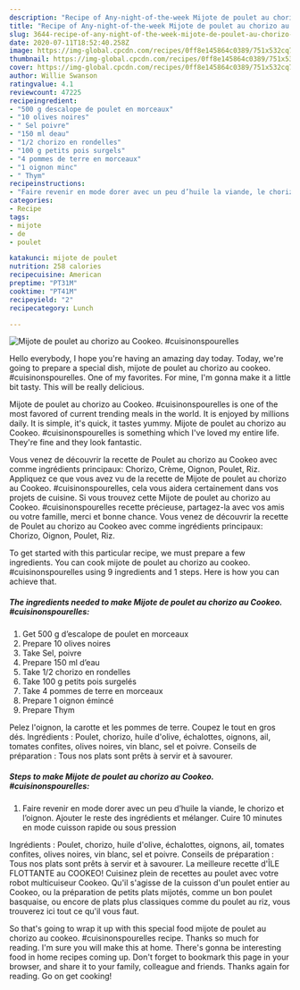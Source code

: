 ```yaml
---
description: "Recipe of Any-night-of-the-week Mijote de poulet au chorizo au Cookeo. #cuisinonspourelles"
title: "Recipe of Any-night-of-the-week Mijote de poulet au chorizo au Cookeo. #cuisinonspourelles"
slug: 3644-recipe-of-any-night-of-the-week-mijote-de-poulet-au-chorizo-au-cookeo-cuisinonspourelles
date: 2020-07-11T18:52:40.258Z
image: https://img-global.cpcdn.com/recipes/0ff8e145864c0389/751x532cq70/mijote-de-poulet-au-chorizo-au-cookeo-cuisinonspourelles-photo-principale-de-la-recette.jpg
thumbnail: https://img-global.cpcdn.com/recipes/0ff8e145864c0389/751x532cq70/mijote-de-poulet-au-chorizo-au-cookeo-cuisinonspourelles-photo-principale-de-la-recette.jpg
cover: https://img-global.cpcdn.com/recipes/0ff8e145864c0389/751x532cq70/mijote-de-poulet-au-chorizo-au-cookeo-cuisinonspourelles-photo-principale-de-la-recette.jpg
author: Willie Swanson
ratingvalue: 4.1
reviewcount: 47225
recipeingredient:
- "500 g descalope de poulet en morceaux"
- "10 olives noires"
- " Sel poivre"
- "150 ml deau"
- "1/2 chorizo en rondelles"
- "100 g petits pois surgels"
- "4 pommes de terre en morceaux"
- "1 oignon minc"
- " Thym"
recipeinstructions:
- "Faire revenir en mode dorer avec un peu d’huile la viande, le chorizo et l’oignon. Ajouter le reste des ingrédients et mélanger. Cuire 10 minutes en mode cuisson rapide ou sous pression"
categories:
- Recipe
tags:
- mijote
- de
- poulet

katakunci: mijote de poulet 
nutrition: 258 calories
recipecuisine: American
preptime: "PT31M"
cooktime: "PT41M"
recipeyield: "2"
recipecategory: Lunch

---
```



![Mijote de poulet au chorizo au Cookeo. #cuisinonspourelles](https://img-global.cpcdn.com/recipes/0ff8e145864c0389/751x532cq70/mijote-de-poulet-au-chorizo-au-cookeo-cuisinonspourelles-photo-principale-de-la-recette.jpg)

Hello everybody, I hope you're having an amazing day today. Today, we're going to prepare a special dish, mijote de poulet au chorizo au cookeo. #cuisinonspourelles. One of my favorites. For mine, I'm gonna make it a little bit tasty. This will be really delicious.

Mijote de poulet au chorizo au Cookeo. #cuisinonspourelles is one of the most favored of current trending meals in the world. It is enjoyed by millions daily. It is simple, it's quick, it tastes yummy. Mijote de poulet au chorizo au Cookeo. #cuisinonspourelles is something which I've loved my entire life. They're fine and they look fantastic.

Vous venez de découvrir la recette de Poulet au chorizo au Cookeo avec comme ingrédients principaux: Chorizo, Crème, Oignon, Poulet, Riz. Appliquez ce que vous avez vu de la recette de Mijote de poulet au chorizo au Cookeo. #cuisinonspourelles, cela vous aidera certainement dans vos projets de cuisine. Si vous trouvez cette Mijote de poulet au chorizo au Cookeo. #cuisinonspourelles recette précieuse, partagez-la avec vos amis ou votre famille, merci et bonne chance. Vous venez de découvrir la recette de Poulet au chorizo au Cookeo avec comme ingrédients principaux: Chorizo, Oignon, Poulet, Riz.


To get started with this particular recipe, we must prepare a few ingredients. You can cook mijote de poulet au chorizo au cookeo. #cuisinonspourelles using 9 ingredients and 1 steps. Here is how you can achieve that.

<!--inarticleads1-->

##### The ingredients needed to make Mijote de poulet au chorizo au Cookeo. #cuisinonspourelles:

1. Get 500 g d’escalope de poulet en morceaux
1. Prepare 10 olives noires
1. Take  Sel, poivre
1. Prepare 150 ml d’eau
1. Take 1/2 chorizo en rondelles
1. Take 100 g petits pois surgelés
1. Take 4 pommes de terre en morceaux
1. Prepare 1 oignon émincé
1. Prepare  Thym


Pelez l&#39;oignon, la carotte et les pommes de terre. Coupez le tout en gros dés. Ingrédients : Poulet, chorizo, huile d&#39;olive, échalottes, oignons, ail, tomates confites, olives noires, vin blanc, sel et poivre. Conseils de préparation : Tous nos plats sont prêts à servir et à savourer. 

<!--inarticleads2-->

##### Steps to make Mijote de poulet au chorizo au Cookeo. #cuisinonspourelles:

1. Faire revenir en mode dorer avec un peu d’huile la viande, le chorizo et l’oignon. Ajouter le reste des ingrédients et mélanger. Cuire 10 minutes en mode cuisson rapide ou sous pression


Ingrédients : Poulet, chorizo, huile d&#39;olive, échalottes, oignons, ail, tomates confites, olives noires, vin blanc, sel et poivre. Conseils de préparation : Tous nos plats sont prêts à servir et à savourer. La meilleure recette d&#39;ÎLE FLOTTANTE au COOKEO! Cuisinez plein de recettes au poulet avec votre robot multicuiseur Cookeo. Qu&#39;il s&#39;agisse de la cuisson d&#39;un poulet entier au Cookeo, ou la préparation de petits plats mijotés, comme un bon poulet basquaise, ou encore de plats plus classiques comme du poulet au riz, vous trouverez ici tout ce qu&#39;il vous faut. 

So that's going to wrap it up with this special food mijote de poulet au chorizo au cookeo. #cuisinonspourelles recipe. Thanks so much for reading. I'm sure you will make this at home. There's gonna be interesting food in home recipes coming up. Don't forget to bookmark this page in your browser, and share it to your family, colleague and friends. Thanks again for reading. Go on get cooking!
